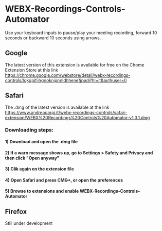 # WEBX-Recordings-Controls-Automator
Use your keyboard inputs to pause/play your meeting recording, forward 10 seconds or backward 10 seconds using arrows.


## Google
The latest version of this extension is available for free on the Chome Extension Store at this link https://chrome.google.com/webstore/detail/webx-recordings-controls/lgkgpifjihgnoknjpnnldhhenefjpadi?hl=it&authuser=0


## Safari
The .dmg of the latest version is available at the link https://www.andreacarpi.it/webx-recordings-controls/safari-extension/WEBX%20Recordings%20Controls%20Automator-v1.3.1.dmg

### Downloading steps:
#### 1) Download and open the .dmg file

#### 2) If a warn message shows up, go to Settings > Safety and Privacy and then click "Open anyway"

#### 3) Clik again on the extension file


#### 4) Open Safari and press CMG+, or open the preferences


#### 5) Browse to extensions and enable WEBX-Recordings-Controls-Automator


## Firefox
Still under development



